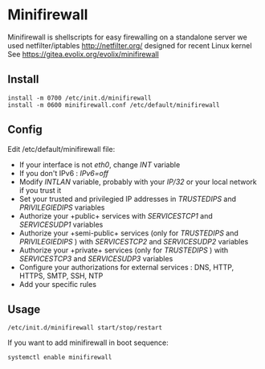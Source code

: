 Minifirewall
=========

Minifirewall is shellscripts for easy firewalling on a standalone server
we used netfilter/iptables http://netfilter.org/ designed for recent Linux kernel
See https://gitea.evolix.org/evolix/minifirewall

## Install

~~~
install -m 0700 /etc/init.d/minifirewall
install -m 0600 minifirewall.conf /etc/default/minifirewall
~~~

## Config

Edit /etc/default/minifirewall file:

* If your interface is not _eth0_, change *INT* variable
* If you don't IPv6 : *IPv6=off*
* Modify *INTLAN* variable, probably with your *IP/32* or your local network if you trust it
* Set your trusted and privilegied IP addresses in *TRUSTEDIPS* and *PRIVILEGIEDIPS* variables
* Authorize your +public+ services with *SERVICESTCP1* and *SERVICESUDP1* variables
* Authorize your +semi-public+ services (only for *TRUSTEDIPS* and *PRIVILEGIEDIPS* ) with *SERVICESTCP2* and *SERVICESUDP2* variables
* Authorize your +private+ services (only for *TRUSTEDIPS* ) with *SERVICESTCP3* and *SERVICESUDP3* variables
* Configure your authorizations for external services : DNS, HTTP, HTTPS, SMTP, SSH, NTP
* Add your specific rules

## Usage

~~~
/etc/init.d/minifirewall start/stop/restart
~~~

If you want to add minifirewall in boot sequence:

~~~
systemctl enable minifirewall
~~~
